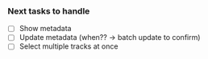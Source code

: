 ### Next tasks to handle

- [ ] Show metadata
- [ ] Update metadata (when?? -> batch update to confirm)
- [ ] Select multiple tracks at once
